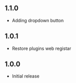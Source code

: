 ## 1.1.0

* Adding dropdown button

## 1.0.1

* Restore plugins web registar

## 1.0.0

* Initial release
